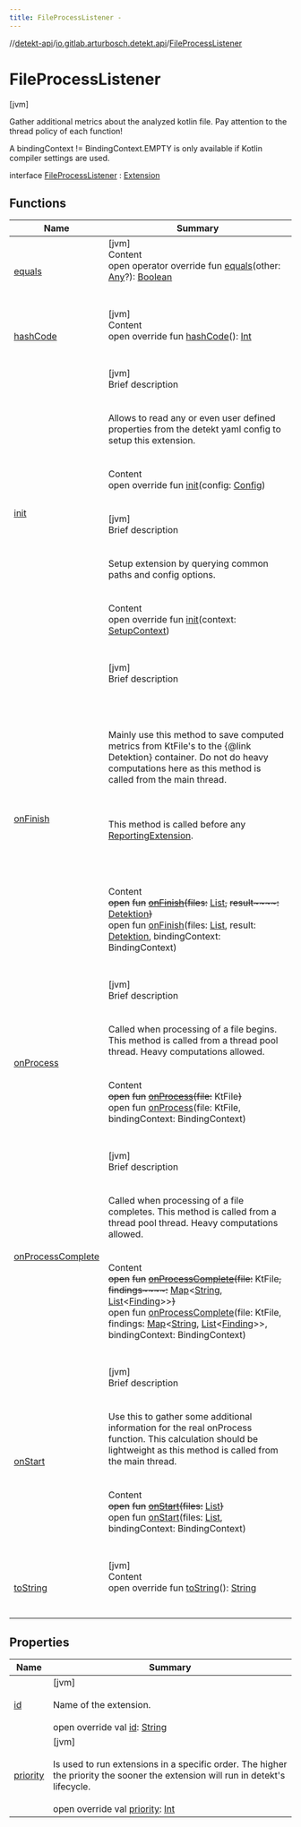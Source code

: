 ```yaml
---
title: FileProcessListener -
---
```

//[detekt-api](../../index.md)/[io.gitlab.arturbosch.detekt.api](../index.md)/[FileProcessListener](index.md)



# FileProcessListener  
 [jvm] 



Gather additional metrics about the analyzed kotlin file. Pay attention to the thread policy of each function!



A bindingContext != BindingContext.EMPTY is only available if Kotlin compiler settings are used.



interface [FileProcessListener](index.md) : [Extension](../-extension/index.md)   


## Functions  
  
|  Name|  Summary| 
|---|---|
| [equals](../../io.gitlab.arturbosch.detekt.api.internal/-yaml-config/-companion/index.md#kotlin/Any/equals/#kotlin.Any?/PointingToDeclaration/)| [jvm]  <br>Content  <br>open operator override fun [equals](../../io.gitlab.arturbosch.detekt.api.internal/-yaml-config/-companion/index.md#kotlin/Any/equals/#kotlin.Any?/PointingToDeclaration/)(other: [Any](https://kotlinlang.org/api/latest/jvm/stdlib/kotlin/-any/index.html)?): [Boolean](https://kotlinlang.org/api/latest/jvm/stdlib/kotlin/-boolean/index.html)  <br><br><br>
| [hashCode](../../io.gitlab.arturbosch.detekt.api.internal/-yaml-config/-companion/index.md#kotlin/Any/hashCode/#/PointingToDeclaration/)| [jvm]  <br>Content  <br>open override fun [hashCode](../../io.gitlab.arturbosch.detekt.api.internal/-yaml-config/-companion/index.md#kotlin/Any/hashCode/#/PointingToDeclaration/)(): [Int](https://kotlinlang.org/api/latest/jvm/stdlib/kotlin/-int/index.html)  <br><br><br>
| [init](../-extension/init.md)| [jvm]  <br>Brief description  <br><br><br>Allows to read any or even user defined properties from the detekt yaml config to setup this extension.<br><br>  <br>Content  <br>open override fun [init](../-extension/init.md)(config: [Config](../-config/index.md))  <br><br><br>[jvm]  <br>Brief description  <br><br><br>Setup extension by querying common paths and config options.<br><br>  <br>Content  <br>open override fun [init](../-extension/init.md)(context: [SetupContext](../-setup-context/index.md))  <br><br><br>
| [onFinish](on-finish.md)| [jvm]  <br>Brief description  <br><br><br><br><br>Mainly use this method to save computed metrics from KtFile's to the {@link Detektion} container. Do not do heavy computations here as this method is called from the main thread.<br><br><br><br>This method is called before any [ReportingExtension](../-reporting-extension/index.md).<br><br><br><br>  <br>Content  <br>~~open~~ ~~fun~~ [~~onFinish~~](on-finish.md)~~(~~~~files~~~~:~~ [List](https://kotlinlang.org/api/latest/jvm/stdlib/kotlin.collections/-list/index.html)<KtFile>~~,~~ ~~result~~~~:~~ [Detektion](../-detektion/index.md)~~)~~  <br>open fun [onFinish](on-finish.md)(files: [List](https://kotlinlang.org/api/latest/jvm/stdlib/kotlin.collections/-list/index.html)<KtFile>, result: [Detektion](../-detektion/index.md), bindingContext: BindingContext)  <br><br><br>
| [onProcess](on-process.md)| [jvm]  <br>Brief description  <br><br><br>Called when processing of a file begins. This method is called from a thread pool thread. Heavy computations allowed.<br><br>  <br>Content  <br>~~open~~ ~~fun~~ [~~onProcess~~](on-process.md)~~(~~~~file~~~~:~~ KtFile~~)~~  <br>open fun [onProcess](on-process.md)(file: KtFile, bindingContext: BindingContext)  <br><br><br>
| [onProcessComplete](on-process-complete.md)| [jvm]  <br>Brief description  <br><br><br>Called when processing of a file completes. This method is called from a thread pool thread. Heavy computations allowed.<br><br>  <br>Content  <br>~~open~~ ~~fun~~ [~~onProcessComplete~~](on-process-complete.md)~~(~~~~file~~~~:~~ KtFile~~,~~ ~~findings~~~~:~~ [Map](https://kotlinlang.org/api/latest/jvm/stdlib/kotlin.collections/-map/index.html)<[String](https://kotlinlang.org/api/latest/jvm/stdlib/kotlin/-string/index.html), [List](https://kotlinlang.org/api/latest/jvm/stdlib/kotlin.collections/-list/index.html)<[Finding](../-finding/index.md)>>~~)~~  <br>open fun [onProcessComplete](on-process-complete.md)(file: KtFile, findings: [Map](https://kotlinlang.org/api/latest/jvm/stdlib/kotlin.collections/-map/index.html)<[String](https://kotlinlang.org/api/latest/jvm/stdlib/kotlin/-string/index.html), [List](https://kotlinlang.org/api/latest/jvm/stdlib/kotlin.collections/-list/index.html)<[Finding](../-finding/index.md)>>, bindingContext: BindingContext)  <br><br><br>
| [onStart](on-start.md)| [jvm]  <br>Brief description  <br><br><br>Use this to gather some additional information for the real onProcess function. This calculation should be lightweight as this method is called from the main thread.<br><br>  <br>Content  <br>~~open~~ ~~fun~~ [~~onStart~~](on-start.md)~~(~~~~files~~~~:~~ [List](https://kotlinlang.org/api/latest/jvm/stdlib/kotlin.collections/-list/index.html)<KtFile>~~)~~  <br>open fun [onStart](on-start.md)(files: [List](https://kotlinlang.org/api/latest/jvm/stdlib/kotlin.collections/-list/index.html)<KtFile>, bindingContext: BindingContext)  <br><br><br>
| [toString](../../io.gitlab.arturbosch.detekt.api.internal/-yaml-config/-companion/index.md#kotlin/Any/toString/#/PointingToDeclaration/)| [jvm]  <br>Content  <br>open override fun [toString](../../io.gitlab.arturbosch.detekt.api.internal/-yaml-config/-companion/index.md#kotlin/Any/toString/#/PointingToDeclaration/)(): [String](https://kotlinlang.org/api/latest/jvm/stdlib/kotlin/-string/index.html)  <br><br><br>


## Properties  
  
|  Name|  Summary| 
|---|---|
| [id](index.md#io.gitlab.arturbosch.detekt.api/FileProcessListener/id/#/PointingToDeclaration/)|  [jvm] <br><br>Name of the extension.<br><br>open override val [id](index.md#io.gitlab.arturbosch.detekt.api/FileProcessListener/id/#/PointingToDeclaration/): [String](https://kotlinlang.org/api/latest/jvm/stdlib/kotlin/-string/index.html)   <br>
| [priority](index.md#io.gitlab.arturbosch.detekt.api/FileProcessListener/priority/#/PointingToDeclaration/)|  [jvm] <br><br>Is used to run extensions in a specific order. The higher the priority the sooner the extension will run in detekt's lifecycle.<br><br>open override val [priority](index.md#io.gitlab.arturbosch.detekt.api/FileProcessListener/priority/#/PointingToDeclaration/): [Int](https://kotlinlang.org/api/latest/jvm/stdlib/kotlin/-int/index.html)   <br>

